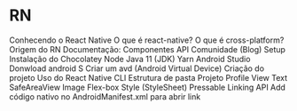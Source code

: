 # RN
Conhecendo o React Native
O que é react-native?
O que é cross-platform?
Origem do RN
Documentação:
Componentes
API
Comunidade (Blog)
Setup
Instalação do Chocolatey
Node
Java 11 (JDK)
Yarn
Android Studio
Donwload android S
Criar um avd (Android Virtual Device)
Criação do projeto
Uso do React Native CLI
Estrutura de pasta
Projeto Profile
View
Text
SafeAreaView
Image
Flex-box
Style (StyleSheet)
Pressable
Linking API
Add código nativo no AndroidManifest.xml para abrir link
